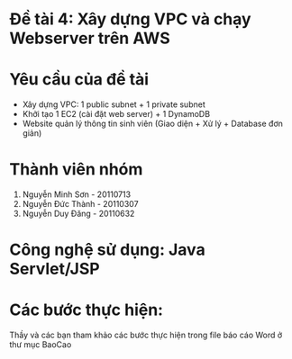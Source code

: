 # Đề tài 4: Xây dựng VPC và chạy Webserver trên AWS

# Yêu cầu của đề tài
- Xây dựng VPC: 1 public subnet + 1 private subnet
- Khởi tạo 1 EC2 (cài đặt web server) + 1 DynamoDB
- Website quản lý thông tin sinh viên (Giao diện + Xử lý + Database đơn giản)

# Thành viên nhóm
1. Nguyễn Minh Sơn - 20110713
2. Nguyễn Đức Thành - 20110307
3. Nguyễn Duy Đăng - 20110632
# Công nghệ sử dụng: Java Servlet/JSP
# Các bước thực hiện: 
Thầy và các bạn tham khảo các bước thực hiện trong file báo cáo Word ở thư
mục BaoCao
